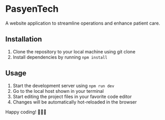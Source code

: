 # PasyenTech
A website application to streamline operations and enhance patient care.

## Installation
1. Clone the repository to your local machine using git clone
2. Install dependencies by running ```npm install```

## Usage
1. Start the development server using ```npm run dev```
2. Go to the local host shown in your terminal
3. Start editing the project files in your favorite code editor
4. Changes will be automatically hot-reloaded in the browser

Happy coding! 🚀🏥🌟
